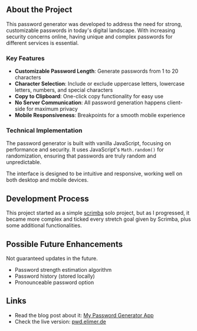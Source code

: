 ## About the Project

This password generator was developed to address the need for strong, customizable passwords in today's digital landscape. With increasing security concerns online, having unique and complex passwords for different services is essential.

### Key Features

- **Customizable Password Length**: Generate passwords from 1 to 20 characters
- **Character Selection**: Include or exclude uppercase letters, lowercase letters, numbers, and special characters
- **Copy to Clipboard**: One-click copy functionality for easy use
- **No Server Communication**: All password generation happens client-side for maximum privacy
- **Mobile Responsiveness**: Breakpoints for a smooth mobile experience

### Technical Implementation

The password generator is built with vanilla JavaScript, focusing on performance and security. It uses JavaScript's `Math.random()` for randomization, ensuring that passwords are truly random and unpredictable.

The interface is designed to be intuitive and responsive, working well on both desktop and mobile devices.

## Development Process

This project started as a simple [scrimba](https://www.scrimba.com) solo project, but as I progressed, it became more complex and ticked every stretch goal given by Scrimba, plus some additional functionalities.

## Possible Future Enhancements

Not guaranteed updates in the future.

- Password strength estimation algorithm
- Password history (stored locally)
- Pronounceable password option

## Links

- Read the blog post about it: [My Password Generator App](https://elimer.de)
- Check the live version: [pwd.elimer.de](https://pwd.elimer.de)